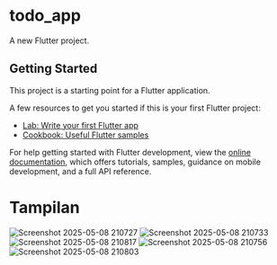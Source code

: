 # todo_app

A new Flutter project.

## Getting Started

This project is a starting point for a Flutter application.

A few resources to get you started if this is your first Flutter project:

- [Lab: Write your first Flutter app](https://docs.flutter.dev/get-started/codelab)
- [Cookbook: Useful Flutter samples](https://docs.flutter.dev/cookbook)

For help getting started with Flutter development, view the
[online documentation](https://docs.flutter.dev/), which offers tutorials,
samples, guidance on mobile development, and a full API reference.



# Tampilan 

![Screenshot 2025-05-08 210727](https://github.com/user-attachments/assets/f59b0c9c-04e3-41c0-9e14-6622549ecbbb)
![Screenshot 2025-05-08 210733](https://github.com/user-attachments/assets/06370a4f-306d-40ef-b75f-7616e778105b)
![Screenshot 2025-05-08 210817](https://github.com/user-attachments/assets/450bcb06-ba1c-4788-8682-28a3477ef9f5)
![Screenshot 2025-05-08 210756](https://github.com/user-attachments/assets/70d1d8e9-fc23-487c-9b1f-701b41144459)
![Screenshot 2025-05-08 210803](https://github.com/user-attachments/assets/8c34c1b6-7f61-46d9-b39f-6add38aa6b34)
